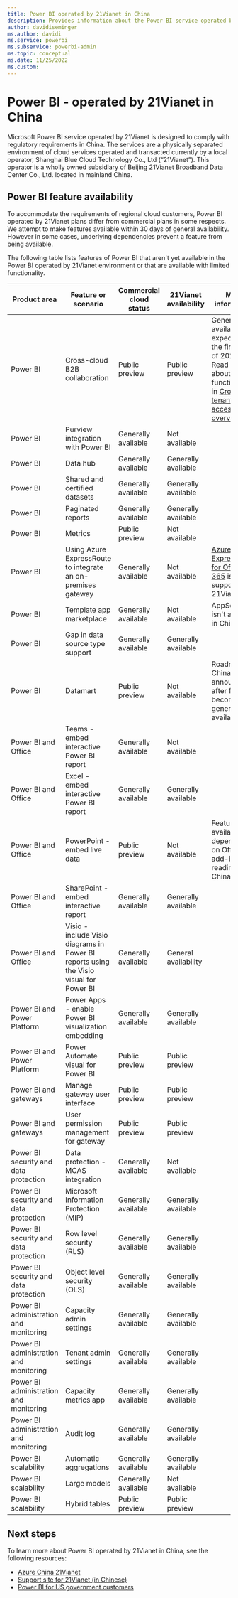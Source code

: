 ```yaml
---
title: Power BI operated by 21Vianet in China
description: Provides information about the Power BI service operated by 21Vianet in China, including feature parity details
author: davidiseminger
ms.author: davidi
ms.service: powerbi
ms.subservice: powerbi-admin
ms.topic: conceptual 
ms.date: 11/25/2022
ms.custom: 
---
```


# Power BI - operated by 21Vianet in China

Microsoft Power BI service operated by 21Vianet is designed to comply with regulatory requirements in China. The services are a physically separated environment of cloud services operated and transacted currently by a local operator, Shanghai Blue Cloud Technology Co., Ltd (“21Vianet”). This operator is a wholly owned subsidiary of Beijing 21Vianet Broadband Data Center Co., Ltd. located in mainland China.


## Power BI feature availability

To accommodate the requirements of regional cloud customers, Power BI operated by 21Vianet plans differ from commercial plans in some respects. We attempt to make features available within 30 days of general availability. However in some cases, underlying dependencies prevent a feature from being available.

The following table lists features of Power BI that aren't yet available in the Power BI operated by 21Vianet environment or that are available with limited functionality. 

|Product area | Feature or scenario | Commercial cloud status | 21Vianet availability | More information |
|----|----|----|----|----|
|Power BI | Cross-cloud B2B collaboration | Public preview | Public preview | General availability expected in the first half of 2023. Read more about this functionality in [Cross-tenant access overview](/azure/active-directory/external-identities/cross-tenant-access-overview#microsoft-cloud-settings). |
|Power BI | Purview integration with Power BI |Generally available | Not available |  |
|Power BI | Data hub |Generally available | Generally available |  |
|Power BI | Shared and certified datasets |Generally available | Generally available |  |
|Power BI | Paginated reports |Generally available | Generally available |  |
|Power BI | Metrics | Public preview | Not available |  |
|Power BI | Using Azure ExpressRoute to integrate an on-premises gateway | Generally available | Not available | [Azure ExpressRoute for Office 365](/microsoft-365/enterprise/azure-expressroute) isn't supported for 21Vianet.) |
|Power BI | Template app marketplace | Generally available | Not available | AppSource isn't available in China. |
| Power BI | Gap in data source type support | Generally available | Generally available |  |
| Power BI | Datamart | Public preview | Not available | Roadmap for China to be announced after feature becomes generally available. |
| Power BI and Office | Teams - embed interactive Power BI report | Generally available | Not available | |
| Power BI and Office | Excel - embed interactive Power BI report | Generally available | Generally available | |
|Power BI and Office | PowerPoint - embed live data | Public preview | Not available | Feature availability is dependent on Office add-in readiness in China. |
|Power BI and Office | SharePoint - embed interactive report | Generally available | Generally available | |
|Power BI and Office | Visio - include Visio diagrams in Power BI reports using the Visio visual for Power BI | Generally available | General availability | |
|Power BI and Power Platform | Power Apps - enable Power BI visualization embedding | Generally available | Generally available | |
|Power BI and Power Platform | Power Automate visual for Power BI | Public preview | Public preview | |
|Power BI and gateways | Manage gateway user interface | Public preview | Public preview |  |
|Power BI and gateways | User permission management for gateway | Public preview | Public preview |  |
|Power BI security and data protection | Data protection - MCAS integration | Generally available | Not available |  |
|Power BI security and data protection | Microsoft Information Protection (MIP) | Generally available | Generally available |  |
|Power BI security and data protection | Row level security (RLS) | Generally available | Generally available |  |
|Power BI security and data protection | Object level security (OLS) | Generally available | Generally available |  |
|Power BI administration and monitoring | Capacity admin settings | Generally available | Generally available |  |
|Power BI administration and monitoring | Tenant admin settings | Generally available | Generally available |  |
|Power BI administration and monitoring | Capacity metrics app | Generally available | Generally available |  |
|Power BI administration and monitoring | Audit log | Generally available | Generally available |  |
|Power BI scalability | Automatic aggregations | Generally available | Generally available |  |
|Power BI scalability | Large models | Generally available | Not available |  |
|Power BI scalability | Hybrid tables | Public preview | Public preview |  |


## Next steps

To learn more about Power BI operated by 21Vianet in China, see the following resources:

- [Azure China 21Vianet](/azure/china/china-welcome)
- [Support site for 21Vianet (in Chinese)](https://www.21vbluecloud.com/Dynamics365/)
- [Power BI for US government customers](service-govus-overview.md)